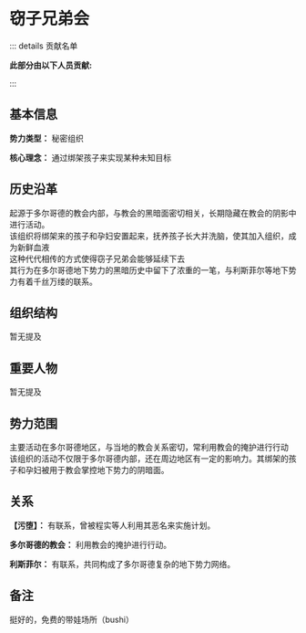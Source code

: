 # 窃子兄弟会
::: details 贡献名单

**此部分由以下人员贡献:**
<MemberBlock :filterNames="teamMembers" />

<script setup>

const teamMembers = [
"莘星",
'Mars',
];
</script>

:::

## 基本信息

**势力类型：** 秘密组织

**核心理念：** 通过绑架孩子来实现某种未知目标
## 历史沿革
起源于多尔哥德的教会内部，与教会的黑暗面密切相关，长期隐藏在教会的阴影中进行活动。  
该组织将绑架来的孩子和孕妇安置起来，抚养孩子长大并洗脑，使其加入组织，成为新鲜血液  
这种代代相传的方式使得窃子兄弟会能够延续下去  
其行为在多尔哥德地下势力的黑暗历史中留下了浓重的一笔，与利斯菲尔等地下势力有着千丝万缕的联系。  
## 组织结构
暂无提及
## 重要人物
暂无提及
## 势力范围
主要活动在多尔哥德地区，与当地的教会关系密切，常利用教会的掩护进行行动  
该组织的活动不仅限于多尔哥德内部，还在周边地区有一定的影响力。其绑架的孩子和孕妇被用于教会掌控地下势力的阴暗面。  
## 关系
**【污堕】：** 有联系，曾被程实等人利用其恶名来实施计划。

**多尔哥德的教会：** 利用教会的掩护进行行动。

**利斯菲尔：** 有联系，共同构成了多尔哥德复杂的地下势力网络。
## 备注
挺好的，免费的带娃场所（bushi）